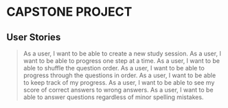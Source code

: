 # CAPSTONE PROJECT

## User Stories
> As a user, I want to be able to create a new study session.
> As a user, I want to be able to progress one step at a time.
> As a user, I want to be able to shuffle the question order.
> As a user, I want to be able to progress through the questions in order.
> As a user, I want to be able to keep track of my progress.
> As a user, I want to be able to see my score of correct answers to wrong answers.
> As a user, I want to be able to answer questions regardless of minor spelling mistakes.
